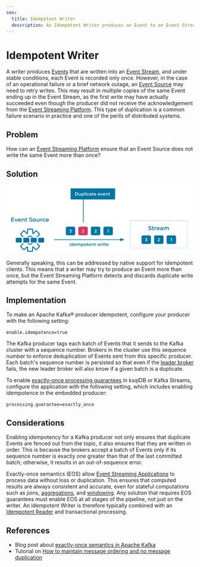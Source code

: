 ```yaml
---
seo:
  title: Idempotent Writer
  description: An Idempotent Writer produces an Event to an Event Streaming Platform exactly once.
---
```


# Idempotent Writer
A writer produces [Events](../event/event.md) that are written into an [Event Stream](../event-stream/event-stream.md), and under stable conditions, each Event is recorded only once.
However, in the case of an operational failure or a brief network outage, an [Event Source](../event-source/event-source.md) may need to retry writes. This may result in multiple copies of the same Event ending up in the Event Stream, as the first write may have actually succeeded even though the producer did not receive the acknowledgement from the [Event Streaming Platform](../event-stream/event-streaming-platform.md). This type of duplication is a common failure scenario in practice and one of the perils of distributed systems.

## Problem
How can an [Event Streaming Platform](../event-stream/event-streaming-platform.md) ensure that an Event Source does not write the same Event more than once?

## Solution
![idempotent-writer](../img/idempotent-writer.svg)

Generally speaking, this can be addressed by native support for idempotent clients.
This means that a writer may try to produce an Event more than once, but the Event Streaming Platform detects and discards duplicate write attempts for the same Event.

## Implementation
To make an Apache Kafka® producer idempotent, configure your producer with the following setting:

```
enable.idempotence=true
```

The Kafka producer tags each batch of Events that it sends to the Kafka cluster with a sequence number. Brokers in the cluster use this sequence number to enforce deduplication of Events sent from this specific producer. Each batch's sequence number is persisted so that even if the [leader broker](https://www.confluent.io/blog/apache-kafka-intro-how-kafka-works/#replication) fails, the new leader broker will also know if a given batch is a duplicate.

To enable [exactly-once processing guarantees](https://docs.ksqldb.io/en/latest/operate-and-deploy/exactly-once-semantics/) in ksqlDB or Kafka Streams, configure the application with the following setting, which includes enabling idempotence in the embedded producer:

```
processing.guarantee=exactly_once
```

## Considerations
Enabling idempotency for a Kafka producer not only ensures that duplicate Events are fenced out from the topic, it also ensures that they are written in order. This is because the brokers accept a batch of Events only if its sequence number is exactly one greater than that of the last committed batch; otherwise, it results in an out-of-sequence error.

Exactly-once semantics (EOS) allow [Event Streaming Applications](../event-processing/event-processing-application.md) to process data without loss or duplication. This ensures that computed results are always consistent and accurate, even for stateful computations such as joins, [aggregations](../stream-processing/event-aggregator.md), and [windowing](../stream-processing/event-grouper.md). Any solution that requires EOS guarantees must enable EOS at all stages of the pipeline, not just on the writer. An Idempotent Writer is therefore typically combined with an [Idempotent Reader](../event-processing/idempotent-reader.md) and transactional processing.

## References
* Blog post about [exactly-once semantics in Apache Kafka](https://www.confluent.io/blog/simplified-robust-exactly-one-semantics-in-kafka-2-5/)
* Tutorial on [How to maintain message ordering and no message duplication](https://kafka-tutorials.confluent.io/message-ordering/kafka.html)
